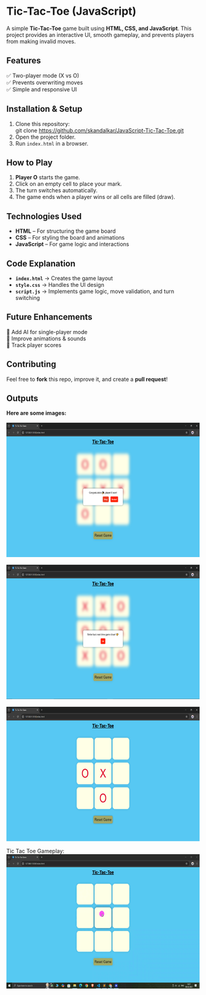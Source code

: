 # **Tic-Tac-Toe (JavaScript)**  

A simple **Tic-Tac-Toe** game built using **HTML, CSS, and JavaScript**. This project provides an interactive UI, smooth gameplay, and prevents players from making invalid moves.  


## **Features**  
✅ Two-player mode (X vs O)  
✅ Prevents overwriting moves  
✅ Simple and responsive UI  

## **Installation & Setup**  
1. Clone this repository:  
     git clone https://github.com/skandalkar/JavaScript-Tic-Tac-Toe.git 
2. Open the project folder.  
3. Run `index.html` in a browser.  

## **How to Play**  
1. **Player O** starts the game.  
2. Click on an empty cell to place your mark.  
3. The turn switches automatically.  
4. The game ends when a player wins or all cells are filled (draw).  

## **Technologies Used**  
- **HTML** – For structuring the game board  
- **CSS** – For styling the board and animations  
- **JavaScript** – For game logic and interactions  

## **Code Explanation**  
- **`index.html`** → Creates the game layout  
- **`style.css`** → Handles the UI design  
- **`script.js`** → Implements game logic, move validation, and turn switching  

## **Future Enhancements**  
🚀 Add AI for single-player mode  
🚀 Improve animations & sounds  
🚀 Track player scores  

## **Contributing**  
Feel free to **fork** this repo, improve it, and create a **pull request**!  

## **Outputs**
**Here are some images:**
<br><br>
<img alt="tictactoe1.png" height="350" src="Assets/tictactoe1.png" width="600"/> <br><br>
<img alt="tictactoe2.png" height="350" src="Assets/tictactoe2.png" width="600"/> <br><br>
<img alt="tictactoe3.png" height="350" src="Assets/tictactoe3.png" width="600"/> <br>

Tic Tac Toe Gameplay:
<br>
<img alt="tictactoe1.png" height="350" src="Assets/tictactoeplay.gif" width="600"/>
